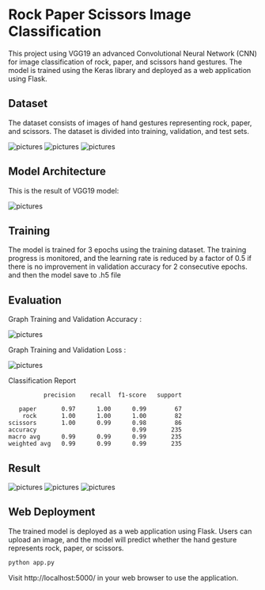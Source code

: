 # Rock Paper Scissors Image Classification
This project using VGG19 an advanced Convolutional Neural Network (CNN) for image classification of rock, paper, and scissors hand gestures. The model is trained using the Keras library and deployed as a web application using Flask.

## Dataset
The dataset consists of images of hand gestures representing rock, paper, and scissors. The dataset is divided into training, validation, and test sets.

![pictures](https://github.com/rayhanfaris17/Modul_6/blob/main/pictures/rock1.png)
![pictures](https://github.com/rayhanfaris17/Modul_6/blob/main/pictures/paper1.png)
![pictures](https://github.com/rayhanfaris17/Modul_6/blob/main/pictures/scissors.png)

## Model Architecture

This is the result of VGG19 model:

![pictures](https://github.com/rayhanfaris17/Modul_6/blob/main/pictures/vgg19%20model.png)

## Training

The model is trained for 3 epochs using the training dataset. The training progress is monitored, and the learning rate is reduced by a factor of 0.5 if there is no improvement in validation accuracy for 2 consecutive epochs.
and then the model save to .h5 file

## Evaluation

Graph Training and Validation Accuracy :

![pictures](https://github.com/rayhanfaris17/Modul_6/blob/main/pictures/acc.png)

Graph Training and Validation Loss :

![pictures](https://github.com/rayhanfaris17/Modul_6/blob/main/pictures/loss.png)

Classification Report

              precision    recall  f1-score   support

       paper       0.97      1.00      0.99        67
        rock       1.00      1.00      1.00        82
    scissors       1.00      0.99      0.98        86
    accuracy                           0.99       235
    macro avg      0.99      0.99      0.99       235
    weighted avg   0.99      0.99      0.99       235

## Result

![pictures](https://github.com/rayhanfaris17/Modul_6/blob/main/pictures/result1.png)
![pictures](https://github.com/rayhanfaris17/Modul_6/blob/main/pictures/result2.png)
![pictures](https://github.com/rayhanfaris17/Modul_6/blob/main/pictures/result3.png)


## Web Deployment

The trained model is deployed as a web application using Flask. Users can upload an image, and the model will predict whether the hand gesture represents rock, paper, or scissors.

```bash
python app.py
```

Visit http://localhost:5000/ in your web browser to use the application.




